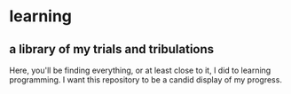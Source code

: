 # learning
## a library of my trials and tribulations


 Here, you'll be finding everything, or at least close to it, I did to learning programming. I want this repository to be a candid display of my progress.
